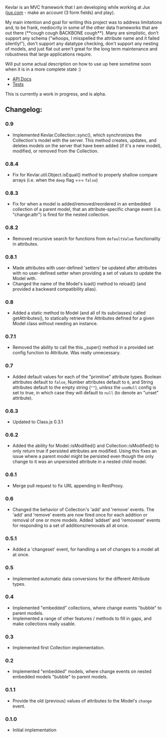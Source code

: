Kevlar is an MVC framework that I am developing while working at Jux (<a href="http://jux.com" target="_blank">jux.com</a> - make an account (3 form fields) and play).

My main intention and goal for writing this project was to address limitations and, to be frank, mediocrity in some of the other data frameworks that are out there (\*\*cough cough BACKBONE cough\*\*).  Many are simplistic, don't support any schema ("whoops, I misspelled the attribute name and it failed silently!"), don't support any datatype checking, don't support any nesting of models, and just flat out aren't great for the long term maintenance and robustness that large applications require.

Will put some actual description on how to use up here sometime soon when it is in a more complete state :)

* <a href="http://gregjacobs.github.com/Kevlar.js/docs/" target="_blank">API Docs</a>
* <a href="http://gregjacobs.github.com/Kevlar.js/tests/" target="_blank">Tests</a>

This is currently a work in progress, and is alpha.

## Changelog:

### 0.9

* Implemented Kevlar.Collection::sync(), which synchronizes the Collection's model with the server. This method creates, updates, and deletes models on the server that have been
  added (if it's a new model), modified, or removed from the Collection.

### 0.8.4

* Fix for Kevlar.util.Object.isEqual() method to properly shallow compare arrays (i.e. when the `deep` flag === `false`)

### 0.8.3

* Fix for when a model is added/removed/reordered in an embedded collection of a parent model, that an attribute-specific change event (i.e. "change:attr") is fired for the nested collection.

### 0.8.2

* Removed recursive search for functions from `defaultValue` functionality in attributes.

### 0.8.1

* Made attributes with user-defined 'setters' be updated after attributes with no user-defined setter when providing a set of values to update the Model with.
* Changed the name of the Model's load() method to reload() (and provided a backward compatibility alias).

### 0.8

* Added a static method to Model (and all of its subclasses) called getAttributes(), to statically retrieve the Attributes defined for a given Model class without needing an instance.

### 0.7.1

* Removed the ability to call the this.\_super() method in a provided set config function to Attribute. Was really unnecessary.

### 0.7

* Added default values for each of the "primitive" attribute types. Boolean attributes default to `false`, Number attributes default to `0`, and String attributes default to the empty string (`""`), *unless* the `useNull` config is set to true, in which case they will default to `null` (to denote an "unset" attribute).

### 0.6.3

* Updated to Class.js 0.3.1

### 0.6.2

* Added the ability for Model::isModified() and Collection::isModified() to only return true if persisted attributes are modified. Using this fixes an issue where a parent model might be persisted even though the only change to it was an unpersisted attribute in a nested child model.

### 0.6.1

* Merge pull request to fix URL appending in RestProxy.

### 0.6

* Changed the behavior of Collection's 'add' and 'remove' events. The 'add' and 'remove' events are now fired once for each addition or removal of one or more models. Added 'addset' and 'removeset' events for responding to a set of additions/removals all at once.

### 0.5.1

* Added a 'changeset' event, for handling a set of changes to a model all at once.

### 0.5

* Implemented automatic data conversions for the different Attribute types.

### 0.4

* Implemented "embedded" collections, where change events "bubble" to parent models. 
* Implemented a range of other features / methods to fill in gaps, and make collections really usable.

### 0.3

* Implemented first Collection implementation.

### 0.2

* Implemented "embedded" models, where change events on nested embedded models "bubble" to parent models.

### 0.1.1

* Provide the old (previous) values of attributes to the Model's `change` event.

### 0.1.0

* Initial implementation

